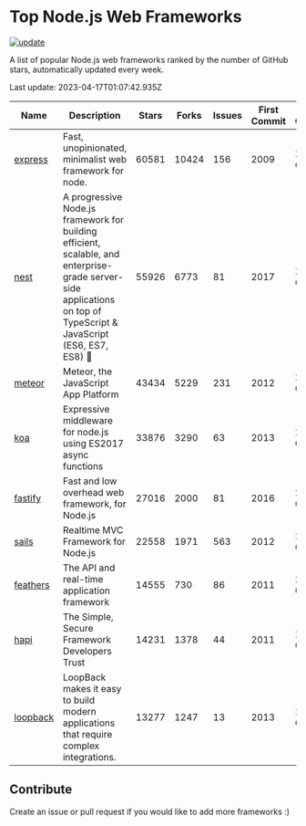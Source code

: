 # Top Node.js Web Frameworks

[![update](https://github.com/sunnysid3up/nodejs-web-frameworks/actions/workflows/update.yml/badge.svg)](https://github.com/sunnysid3up/nodejs-web-frameworks/actions/workflows/update.yml)

A list of popular Node.js web frameworks ranked by the number of GitHub stars, automatically updated every week.

Last update: 2023-04-17T01:07:42.935Z

| Name          | Description          | Stars                     | Forks          | Issues               | First Commit        | Last Commit         | Language          |
|---------------|----------------------|---------------------------|----------------|----------------------|---------------------|---------------------|-------------------|
| [express](https://github.com/expressjs/express) | Fast, unopinionated, minimalist web framework for node. | 60581 | 10424 | 156 | 2009 | 2023-04-16 | JS |
| [nest](https://github.com/nestjs/nest) | A progressive Node.js framework for building efficient, scalable, and enterprise-grade server-side applications on top of TypeScript & JavaScript (ES6, ES7, ES8) 🚀 | 55926 | 6773 | 81 | 2017 | 2023-04-16 | TS |
| [meteor](https://github.com/meteor/meteor) | Meteor, the JavaScript App Platform | 43434 | 5229 | 231 | 2012 | 2023-04-17 | JS |
| [koa](https://github.com/koajs/koa) | Expressive middleware for node.js using ES2017 async functions | 33876 | 3290 | 63 | 2013 | 2023-04-16 | JS |
| [fastify](https://github.com/fastify/fastify) | Fast and low overhead web framework, for Node.js | 27016 | 2000 | 81 | 2016 | 2023-04-17 | JS |
| [sails](https://github.com/balderdashy/sails) | Realtime MVC Framework for Node.js | 22558 | 1971 | 563 | 2012 | 2023-04-15 | JS |
| [feathers](https://github.com/feathersjs/feathers) | The API and real-time application framework | 14555 | 730 | 86 | 2011 | 2023-04-15 | TS |
| [hapi](https://github.com/hapijs/hapi) | The Simple, Secure Framework Developers Trust | 14231 | 1378 | 44 | 2011 | 2023-04-16 | JS |
| [loopback](https://github.com/strongloop/loopback) | LoopBack makes it easy to build modern applications that require complex integrations. | 13277 | 1247 | 13 | 2013 | 2023-04-12 | JS |

## Contribute 

Create an issue or pull request if you would like to add more frameworks :)